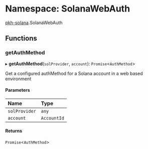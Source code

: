 # Namespace: SolanaWebAuth

[pkh-solana](pkh_solana.md).SolanaWebAuth

## Functions

### getAuthMethod

▸ **getAuthMethod**(`solProvider`, `account`): `Promise`<`AuthMethod`\>

Get a configured authMethod for a Solana account in a web based environment

#### Parameters

| Name | Type |
| :------ | :------ |
| `solProvider` | `any` |
| `account` | `AccountId` |

#### Returns

`Promise`<`AuthMethod`\>

